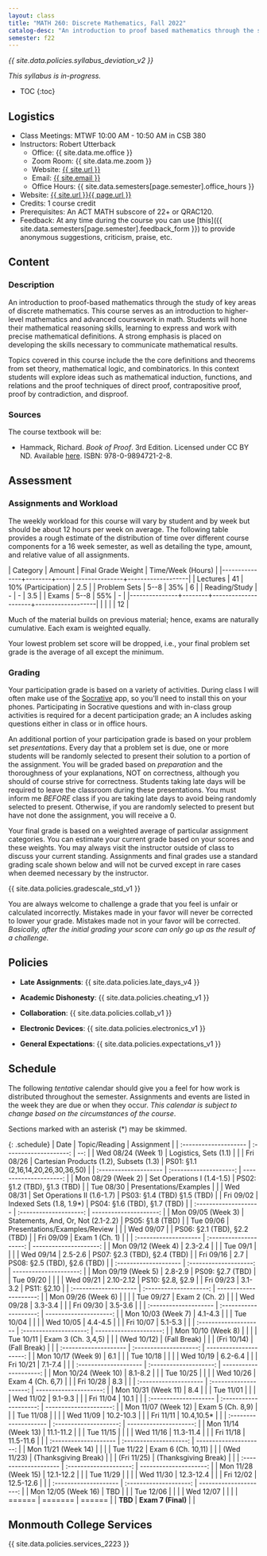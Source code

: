 ```yaml
---
layout: class
title: "MATH 260: Discrete Mathematics, Fall 2022"
catalog-desc: "An introduction to proof based mathematics through the study of key areas of discrete mathematics."
semester: f22
---
```


*{{ site.data.policies.syllabus_deviation_v2 }}*

*This syllabus is in-progress.*

* TOC
{:toc}

## Logistics

* Class Meetings: MTWF 10:00 AM - 10:50 AM in CSB 380
* Instructors: Robert Utterback
  * Office: {{ site.data.me.office }}
  * Zoom Room: {{ site.data.me.zoom }}
  * Website: <a href="{{ site.url }}">{{ site.url }}</a>
  * Email: <a href="mailto:{{ site.email }}">{{ site.email }}</a>
  * Office Hours: {{ site.data.semesters[page.semester].office_hours }}
* Website: <a href="{{ site.url }}{{ page.url }}">{{ site.url }}{{ page.url }}</a>
* Credits: 1 course credit
* Prerequisites: An ACT MATH subscore of 22+ or QRAC120.
* Feedback: At any time during the course you can use
  [this]({{ site.data.semesters[page.semester].feedback_form }}) to provide
  anonymous suggestions, criticism, praise, etc.

## Content

### Description
An introduction to proof-based mathematics through the study of key
areas of discrete mathematics. This course serves as an introduction
to higher-level mathematics and advanced coursework in math. Students
will hone their mathematical reasoning skills, learning to express and
work with precise mathematical definitions. A strong emphasis is
placed on developing the skills necessary to communicate mathematical
results.

Topics covered in this course include the the core definitions and
theorems from set theory, mathematical logic, and combinatorics.  In
this context students will explore ideas such as mathematical
induction, functions, and relations and the proof techniques of direct
proof, contrapositive proof, proof by contradiction, and disproof.

### Sources

The course textbook will be:

* Hammack, Richard. _Book of Proof_. 3rd Edition. Licensed under CC BY
  ND. Available
  [here](http://www.people.vcu.edu/~rhammack/BookOfProof/). ISBN:
  978-0-9894721-2-8.

## Assessment

### Assignments and Workload
The weekly workload for this course will vary by student and by week
but should be about 12 hours per week on average. The following table
provides a rough estimate of the distribution of time over different
course components for a 16 week semester, as well as detailing the
type, amount, and relative value of all assignments.

| Category      | Amount | Final Grade Weight  | Time/Week (Hours) |
|---------------+--------+---------------------+-------------------|
| Lectures      |     41 | 10% (Participation) |               2.5 |
| Problem Sets  |   5--8 | 35%                 |                 6 |
| Reading/Study |      - | -                   |               3.5 |
| Exams         |   5--8 | 55%                 |                 - |
|---------------+--------+---------------------+-------------------|
|               |        |                     |                12 |

Much of the material builds on previous material; hence, exams are
naturally cumulative. Each exam is weighted equally.

Your lowest problem set score will be dropped, i.e., your final
problem set grade is the average of all except the minimum.

### Grading

Your participation grade is based on a variety of activities. During
class I will often make use of the [Socrative](https://socrative.com)
app, so you'll need to install this on your phones. Participating in
Socrative questions and with in-class group activities is required for
a decent participation grade; an A includes asking questions either in
class or in office hours.

An additional portion of your participation grade is based on your
problem set *presentations*. Every day that a problem set is due, one
or more students will be randomly selected to present their solution
to a portion of the assignment. You will be graded based on
*preparation* and the thoroughness of your explanations, NOT on
correctness, although you should of course strive for
correctness. Students taking late days will be required to leave the
classroom during these presentations. You must inform me *BEFORE*
class if you are taking late days to avoid being randomly selected to
present. Otherwise, if you are randomly selected to present but have
not done the assignment, you will receive a 0.

Your final grade is based on a weighted average of particular
assignment categories. You can estimate your current grade based on
your scores and these weights. You may always visit the instructor
outside of class to discuss your current standing. Assignments and
final grades use a standard grading scale shown below and will not
be curved except in rare cases when deemed necessary by the
instructor.

{{ site.data.policies.gradescale_std_v1 }}

You are always welcome to challenge a grade that you feel is unfair or
calculated incorrectly. Mistakes made in your favor will never be
corrected to lower your grade. Mistakes made not in your favor will be
corrected. *Basically, after the initial grading your score can only
go up as the result of a challenge.*

## Policies

* **Late Assignments**: {{ site.data.policies.late_days_v4 }}

* **Academic Dishonesty**: {{ site.data.policies.cheating_v1 }}

* **Collaboration**: {{ site.data.policies.collab_v1 }}

* **Electronic Devices**: {{ site.data.policies.electronics_v1 }}

* **General Expectations**: {{ site.data.policies.expectations_v1 }}

## Schedule
The following *tentative* calendar should give you a feel for how work is
distributed throughout the semester. Assignments and events are listed
in the week they are due or when they occur. *This calendar is subject
to change based on the circumstances of the course*.

Sections marked with an asterisk (*) may be skimmed.

{: .schedule}
| Date                  | Topic/Reading                           | Assignment                          |
| :-------------------- | :--------------------:                  | --:                                 |
| Wed 08/24 (Week 1)    | Logistics, Sets (1.1)                   |                                     |
| Fri 08/26             | Cartesian Products (1.2), Subsets (1.3) | PS01: §1.1 (2,16,14,20,26,30,36,50) |
| :-------------------- | :--------------------:                  | ---------------------:              |
| Mon 08/29 (Week 2)    | Set Operations I (1.4-1.5)              | PS02: §1.2 (TBD), §1.3 (TBD)        |
| Tue 08/30             | Presentations/Examples                  |                                     |
| Wed 08/31             | Set Operations II (1.6-1.7)             | PS03: §1.4 (TBD) §1.5 (TBD)         |
| Fri 09/02             | Indexed Sets (1.8, 1.9\*)               | PS04: §1.6 (TBD), §1.7 (TBD)        |
| :-------------------- | :--------------------:                  | ---------------------:              |
| Mon 09/05 (Week 3)    | Statements, And, Or, Not (2.1-2.2)      | PS05: §1.8 (TBD)                    |
| Tue 09/06             | Presentations/Examples/Review           |                                     |
| Wed 09/07             |                                         | PS06: §2.1 (TBD), §2.2 (TBD)        |
| Fri 09/09             | Exam 1 (Ch. 1)                          |                                     |
| :-------------------- | :--------------------:                  | ---------------------:              |
| Mon 09/12 (Week 4)    | 2.3-2.4                                 |                                     |
| Tue 09/1              |                                         |                                     |
| Wed 09/14             | 2.5-2.6                                 | PS07: §2.3 (TBD), §2.4 (TBD)        |
| Fri 09/16             | 2.7                                     | PS08: §2.5 (TBD), §2.6 (TBD)        |
| :-------------------- | :--------------------:                  | ---------------------:              |
| Mon 09/19 (Week 5)    | 2.8-2.9                                 | PS09: §2.7 (TBD)                    |
| Tue 09/20             |                                         |                                     |
| Wed 09/21             | 2.10-2.12                               | PS10: §2.8, §2.9                    |
| Fri 09/23             | 3.1-3.2                                 | PS11: §2.10                         |
| :-------------------- | :--------------------:                  | ---------------------:              |
| Mon 09/26 (Week 6)    |                                         |                                     |
| Tue 09/27             | Exam 2 (Ch. 2)                          |                                     |
| Wed 09/28             | 3.3-3.4                                 |                                     |
| Fri 09/30             | 3.5-3.6                                 |                                     |
| :-------------------- | :--------------------:                  | ---------------------:              |
| Mon 10/03 (Week 7)    | 4.1-4.3                                 |                                     |
| Tue 10/04             |                                         |                                     |
| Wed 10/05             | 4.4-4.5                                 |                                     |
| Fri 10/07             | 5.1-5.3                                 |                                     |
| :-------------------- | :--------------------:                  | ---------------------:              |
| Mon 10/10 (Week 8)    |                                         |                                     |
| Tue 10/11             | Exam 3 (Ch. 3,4,5)                      |                                     |
| (Wed 10/12)           | (Fall Break)                            |                                     |
| (Fri 10/14)           | (Fall Break)                            |                                     |
| :-------------------- | :--------------------:                  | ---------------------:              |
| Mon 10/17 (Week 9)    | 6.1                                     |                                     |
| Tue 10/18             |                                         |                                     |
| Wed 10/19             | 6.2-6.4                                 |                                     |
| Fri 10/21             | 7.1-7.4                                 |                                     |
| :-------------------- | :--------------------:                  | ---------------------:              |
| Mon 10/24 (Week 10)   | 8.1-8.2                                 |                                     |
| Tue 10/25             |                                         |                                     |
| Wed 10/26             | Exam 4 (Ch. 6,7)                        |                                     |
| Fri 10/28             | 8.3                                     |                                     |
| :-------------------- | :--------------------:                  | ---------------------:              |
| Mon 10/31 (Week 11)   | 8.4                                     |                                     |
| Tue 11/01             |                                         |                                     |
| Wed 11/02             | 9.1-9.3                                 |                                     |
| Fri 11/04             | 10.1                                    |                                     |
| :-------------------- | :--------------------:                  | ---------------------:              |
| Mon 11/07 (Week 12)   | Exam 5 (Ch. 8,9)                        |                                     |
| Tue 11/08             |                                         |                                     |
| Wed 11/09             | 10.2-10.3                               |                                     |
| Fri 11/11             | 10.4,10.5\*                             |                                     |
| :-------------------- | :--------------------:                  | ---------------------:              |
| Mon 11/14 (Week 13)   | 11.1-11.2                               |                                     |
| Tue 11/15             |                                         |                                     |
| Wed 11/16             | 11.3-11.4                               |                                     |
| Fri 11/18             | 11.5-11.6                               |                                     |
| :-------------------- | :--------------------:                  | ---------------------:              |
| Mon 11/21 (Week 14)   |                                         |                                     |
| Tue 11/22             | Exam 6 (Ch. 10,11)                      |                                     |
| (Wed 11/23)           | (Thanksgiving Break)                    |                                     |
| (Fri 11/25)           | (Thanksgiving Break)                    |                                     |
| :-------------------- | :--------------------:                  | ---------------------:              |
| Mon 11/28 (Week 15)   | 12.1-12.2                               |                                     |
| Tue 11/29             |                                         |                                     |
| Wed 11/30             | 12.3-12.4                               |                                     |
| Fri 12/02             | 12.5-12.6                               |                                     |
| :-------------------- | :--------------------:                  | ---------------------:              |
| Mon 12/05 (Week 16)   | TBD                                     |                                     |
| Tue 12/06             |                                         |                                     |
| Wed 12/07             |                                         |                                     |
| ======                | =======                                 | ======                              |
| **TBD**               | **Exam 7 (Final)**                      |                                     |

## Monmouth College Services

{{ site.data.policies.services_2223 }}
